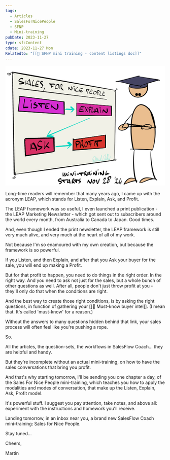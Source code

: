 ```yaml
---
tags:
  - Articles
  - SalesForNicePeople
  - SFNP
  - Mini-training
pubDate: 2023-11-27
type: sfcContent
cdate: 2023-11-27 Mon
Relatedto: "[[📄 SFNP mini training - content listings doc]]"
---
```


![](Media/SalesFlowCoach.app_Announcing-mini-training-sales-for-nice-people_MartinStellar.jpg)

Long-time readers will remember that many years ago, I came up with the acronym LEAP, which stands for Listen, Explain, Ask, and Profit.

The LEAP framework was so useful, I even launched a print publication - the LEAP Marketing Newsletter - which got sent out to subscribers around the world every month, from Australia to Canada to Japan. Good times.

And, even though I ended the print newsletter, the LEAP framework is still very much alive, and very much at the heart of all of my work.

Not because I'm so enamoured with my own creation, but because the framework is so powerful.

If you Listen, and then Explain, and after that you Ask your buyer for the sale, you will end up making a Profit.

But for that profit to happen, you need to do things in the right order. In the right way. And you need to ask not just for the sales, but a whole bunch of other questions as well. After all, people don't just throw profit at you - they'll only do that when the conditions are right.

And the best way to create those right conditions, is by asking the right questions, in function of gathering your [[🧠 Must-know buyer intel]]. (I mean that. It's called 'must-know' for a reason.)

Without the answers to many questions hidden behind that link, your sales process will often feel like you're pushing a rope.

So.

All the articles, the question-sets, the workflows in SalesFlow Coach... they are helpful and handy.

But they're incomplete without an actual mini-training, on how to have the sales conversations that bring you profit.

And that's why starting tomorrow, I'll be sending you one chapter a day, of the Sales For Nice People mini-training, which teaches you how to apply the modalities and modes of conversation, that make up the Listen, Explain, Ask, Profit model.

It's powerful stuff. I suggest you pay attention, take notes, and above all: experiment with the instructions and homework you'll receive.

Landing tomorrow, in an inbox near you, a brand new SalesFlow Coach mini-training: Sales for Nice People.

Stay tuned...

Cheers,

Martin
